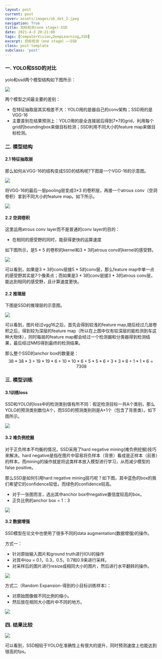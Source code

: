 ```yaml
---
layout: post
current: post
cover: assets/images/ob_det_2.jpeg
navigation: True
title: 目标检测(one stage)-SSD
date: 2021-4-3 20:21:00
tags: [ComputerVision,DeepLearning,SSD]
excerpt: 目标检测（one stage）——SSD
class: post-template
subclass: 'post'
---
```


### 一. YOLO和SSD的对比 

yolo和ssd两个模型结构如下图所示：

![](https://raw.githubusercontent.com/yy2lyx/picgo/admin/img/mu_2_1.jpg)

两个模型之间最主要的差别：

* 在特征抽取层其实相差不大：YOLO用的是器自己的conv架构；SSD用的是VGG-16
* 主要差别在结果预测上：YOLO用的是全连接层后得到7*7的grid，利用每个grid的boundingbox来做目标检测；SSD利用不同大小的feature map来做目标检测。

### 二. 模型结构

#### 2.1 特征抽取层

那么如何从VGG-16的结构变成SSD的结构呢?下图是一个VGG-16的示意图。

![](https://raw.githubusercontent.com/yy2lyx/picgo/admin/img/mu_2_2.jpg)

将VGG-16的最后一层pooling层变成3*3 的卷积层，再接一个atrous conv（空洞卷积）拿到不同大小的feature map。如下所示。

![](https://raw.githubusercontent.com/yy2lyx/picgo/admin/img/mu_2_3.jpg)

#### 2.2 空洞卷积

这里运用atrous conv layer而不是普通的conv layer的目的：

* 在相同的感受野的同时，能获得更快的运算速度

如下图所示，是5 * 5 的卷积的kernel和3 * 3的atrous conv的kernel的感受野。

![](https://raw.githubusercontent.com/yy2lyx/picgo/admin/img/mu_2_4.jpg)

可以看到，如果是3 * 3的conv层接5 * 5的conv层，那么feature map中单一点的感受野其实是7个像素点；而如果是3 * 3的conv层接3 * 3的atrous conv层，能达到相同的感受野，且计算速度更快。

#### 2.2 推理层

下图是SSD的推理层的示意图。

![](https://raw.githubusercontent.com/yy2lyx/picgo/admin/img/mu_2_5.jpg)

可以看到，图片经过vgg16之后，首先会得到较浅的feature map,随后经过几层卷积之后，得到较为深层的feature map（所以在上图中仅有较深层的能检测到车这种大物体），同时每层的feature map都会经过一个检测器和分类器得到检测结果，最后经过NMS得到最终的检测结果。

那么整个SSD的anchor box的数量是：
$$
38*38*3+19*19*6+10*10*6+5*5*6+3*3*6+1*1*6 = 7308
$$

### 三. 模型训练

#### 3.1训练loss

SSD和YOLO的loss中的检测类别值有所不同：假定检测目标一共A个类别，那么YOLO的预测类别数位A个，而SSD的预测类别则是A+1个（包含了背景类）。如下图所示。

![](https://raw.githubusercontent.com/yy2lyx/picgo/admin/img/mu_2_6.jpg)

#### 3.2 难负例挖掘

对于正负样本不均衡的情况，SSD采用了hard negative mining(难负例挖掘)技巧来解决。hard negative是指在图片中容易将负样本（背景）看成是正样本（前景）的样本。而mining的操作就是将这类样本放入模型进行学习，从而减少模型的false positive。

那么SSD是如何引用hard negative mining技巧呢？如下图，其中蓝色的box的我们希望它的confidence较低，而绿色的confidence较高。

* 对于一张图而言，选出其中anchor box中negative置信度较高的box。
* 正负比例的anchor box = 1：3

![](https://raw.githubusercontent.com/yy2lyx/picgo/admin/img/mu_2_7.jpg)

#### 3.2 数据增强

SSD模型在论文中也使用了很多不同的data augmentation(数据增强)的操作。

方式一：

* 针对原始输入图片和ground truth进行IOU的操作
* 对其中iou = 0.1，0.3，0.5，0.7和0.9来进行采样。
* 对采样后的图片进行resize成相同大小的图片，然后进行水平翻转的操作。

![](https://raw.githubusercontent.com/yy2lyx/picgo/admin/img/mu_2_8.jpg)

方式二（Random Expansion-得到的小目标训练样本）：

* 对原始图像做不同比例的缩小。
* 然后放在相同大小图片中不同的地方。

![](https://raw.githubusercontent.com/yy2lyx/picgo/admin/img/mu_2_9.jpg)

### 四. 结果比较

![](https://raw.githubusercontent.com/yy2lyx/picgo/admin/img/mu_2_10.jpg)

可以看到，SSD相较于YOLO在准确性上有很大的提升，同时预测速度上也能达到很高的fps。